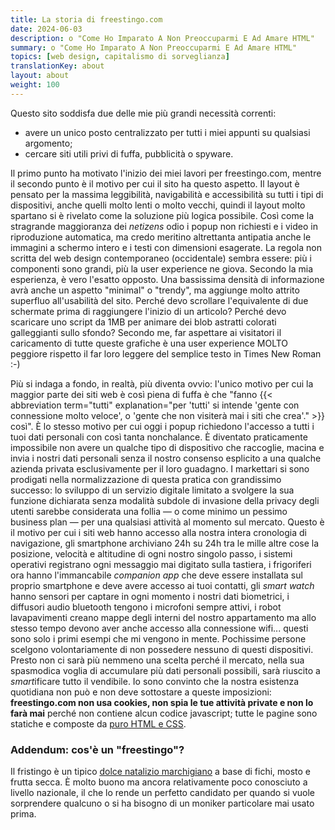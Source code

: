 ```yaml
---
title: La storia di freestingo.com
date: 2024-06-03
description: o "Come Ho Imparato A Non Preoccuparmi E Ad Amare HTML"
summary: o "Come Ho Imparato A Non Preoccuparmi E Ad Amare HTML"
topics: [web design, capitalismo di sorveglianza]
translationKey: about
layout: about
weight: 100
---
```


Questo sito soddisfa due delle mie più grandi necessità correnti:

- avere un unico posto centralizzato per tutti i miei appunti su qualsiasi argomento;
- cercare siti utili privi di fuffa, pubblicità o spyware.

Il primo punto ha motivato l'inizio dei miei lavori per freestingo.com, mentre
il secondo punto è il motivo per cui il sito ha questo aspetto. Il layout è pensato
per la massima leggibilità, navigabilità e accessibilità su tutti i tipi di dispositivi,
anche quelli molto lenti o molto vecchi, quindi il layout molto spartano si è rivelato
come la soluzione più logica possibile. Così come la stragrande maggioranza dei _netizens_
odio i popup non richiesti e i video in riproduzione automatica, ma credo meritino
altrettanta antipatia anche le immagini a schermo intero e i testi con dimensioni esagerate.
La regola non scritta del web design contemporaneo (occidentale) sembra essere: più i
componenti sono grandi, più la user experience ne giova.
Secondo la mia esperienza, è vero l'esatto opposto. Una bassissima densità di informazione avrà
anche un aspetto "minimal" o "trendy", ma aggiunge molto attrito superfluo all'usabilità
del sito. Perché devo scrollare l'equivalente di due schermate prima di raggiungere
l'inizio di un articolo? Perché devo scaricare uno script da 1MB per animare dei blob astratti
colorati galleggianti sullo sfondo? Secondo me, far aspettare ai visitatori il caricamento
di tutte queste grafiche è una user experience MOLTO peggiore rispetto
il far loro leggere del semplice testo in Times New Roman :-)

Più si indaga a fondo, in realtà, più diventa ovvio: l'unico motivo per cui la maggior parte dei siti
web è così piena di fuffa è che "fanno
{{< abbreviation term="tutti" explanation="per 'tutti' si intende 'gente con connessione molto veloce', o 'gente che non visiterà mai i siti che crea'." >}} così".
È lo stesso motivo per cui oggi i popup richiedono l'accesso a tutti i tuoi dati personali con
così tanta nonchalance. È diventato praticamente impossibile non avere
un qualche tipo di dispositivo che raccoglie, macina e invia i nostri dati personali senza il
nostro consenso esplicito a una qualche azienda privata esclusivamente per il loro guadagno.
I markettari si sono prodigati nella normalizzazione di questa pratica con grandissimo successo:
lo sviluppo di un servizio digitale limitato a svolgere la sua funzione dichiarata senza modalità
subdole di invasione della privacy degli utenti sarebbe considerata una follia — o come minimo un
pessimo business plan — per una qualsiasi attività al momento sul mercato. Questo è il motivo per cui
i siti web hanno accesso alla nostra intera cronologia di navigazione, gli smartphone archiviano 24h su 24h
tra le mille altre cose la posizione, velocità e altitudine di ogni nostro singolo passo, i sistemi operativi registrano
ogni messaggio mai digitato sulla tastiera, i frigoriferi ora hanno l'immancabile _companion app_
che deve essere installata sul proprio smartphone e deve avere accesso ai tuoi contatti, gli _smart watch_
hanno sensori per captare in ogni momento i nostri dati biometrici, i diffusori audio bluetooth
tengono i microfoni sempre attivi, i robot lavapavimenti creano mappe degli interni del nostro
appartamento ma allo stesso tempo devono aver anche accesso alla connessione wifi... questi sono solo
i primi esempi che mi vengono in mente. Pochissime persone scelgono volontariamente di non possedere
nessuno di questi dispositivi. Presto non ci sarà più nemmeno una scelta perché il mercato, nella
sua spasmodica voglia di accumulare più dati personali possibili, sarà riuscito a
*smart*ificare tutto il vendibile. Io sono convinto che la nostra esistenza quotidiana non può
e non deve sottostare a queste imposizioni: **freestingo.com non usa cookies, non spia le tue attività private e non lo farà mai** perché non
contiene alcun codice javascript; tutte le pagine sono statiche e composte da [puro HTML e CSS](https://github.com/freestingo/freestingo-com "'freestingo-com' su GitHub").

### Addendum: cos'è un "freestingo"?

Il fristingo è un tipico [dolce natalizio marchigiano](https://www.atuttagola.com/firstingo-o-bostrengo-dolce-tipico-marchigiano/ "ricetta del fristingo")
a base di fichi, mosto e frutta secca. È molto buono ma ancora relativamente poco conosciuto a livello
nazionale, il che lo rende un perfetto candidato per quando si vuole sorprendere qualcuno o si ha bisogno
di un moniker particolare mai usato prima.
